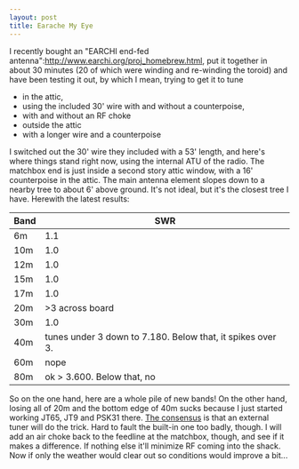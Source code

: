 ```yaml
---
layout: post
title: Earache My Eye
---
```

I recently bought an "EARCHI end-fed antenna":http://www.earchi.org/proj_homebrew.html, put it together in about 30 minutes (20 of which were winding and re-winding the toroid) and have been testing it out, by which I mean, trying to get it to tune

* in the attic,
* using the included 30' wire with and without a counterpoise,
* with and without an RF choke
* outside the attic
* with a longer wire and a counterpoise

I switched out the 30' wire they included with a 53' length, and here's where things stand right now, using the internal ATU of the radio. The matchbox end is just inside a second story attic window, with a 16' counterpoise in the attic. The main antenna element slopes down to a nearby tree to about 6' above ground. It's not ideal, but it's the closest tree I have. Herewith the latest results:

| Band | SWR |
| ---- |-----|
|6m |1.1 |
|10m |1.0|
|12m |1.0|
|15m |1.0|
|17m |1.0|
|20m |>3 across board |
|30m |1.0 |
|40m |tunes under 3 down to 7.180. Below that, it spikes over 3.|
|60m |nope |
|80m |ok > 3.600. Below that, no|

So on the one hand, here are a whole pile of new bands! On the other hand, losing all of 20m and the bottom edge of 40m sucks because I just started working JT65, JT9 and PSK31 there. [The consensus](https://www.reddit.com/r/amateurradio/comments/5wd0dj/can_anyone_help_me_understand_some_endfed_antenna/) is that an external tuner will do the trick. Hard to fault the built-in one too badly, though. I will add an air choke back to the feedline at the matchbox, though, and see if it makes a difference. If nothing else it'll minimize RF coming into the shack. Now if only the weather would clear out so conditions would improve a bit...
